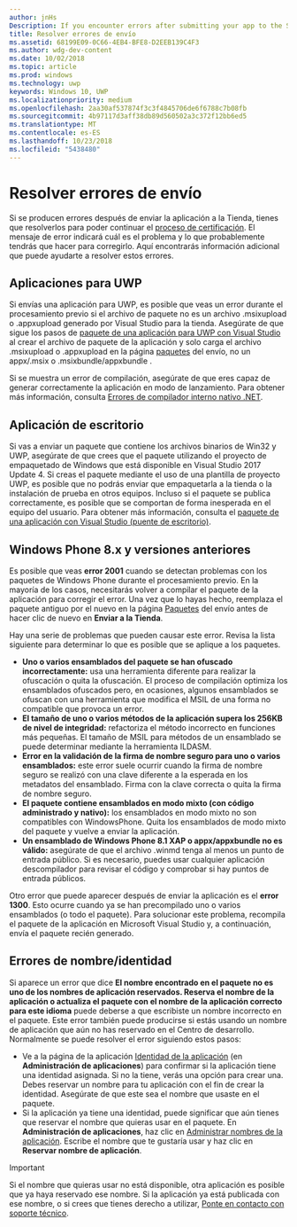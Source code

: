 ```yaml
---
author: jnHs
Description: If you encounter errors after submitting your app to the Store, you must resolve them in order to continue the certification process.
title: Resolver errores de envío
ms.assetid: 68199E09-0C66-4EB4-BFE8-D2EEB139C4F3
ms.author: wdg-dev-content
ms.date: 10/02/2018
ms.topic: article
ms.prod: windows
ms.technology: uwp
keywords: Windows 10, UWP
ms.localizationpriority: medium
ms.openlocfilehash: 2aa30af537874f3c3f4845706de6f6788c7b08fb
ms.sourcegitcommit: 4b97117d3aff38db89d560502a3c372f12bb6ed5
ms.translationtype: MT
ms.contentlocale: es-ES
ms.lasthandoff: 10/23/2018
ms.locfileid: "5438480"
---
```

# <a name="resolve-submission-errors"></a>Resolver errores de envío

Si se producen errores después de enviar la aplicación a la Tienda, tienes que resolverlos para poder continuar el [proceso de certificación](the-app-certification-process.md). El mensaje de error indicará cuál es el problema y lo que probablemente tendrás que hacer para corregirlo. Aquí encontrarás información adicional que puede ayudarte a resolver estos errores.

## <a name="uwp-apps"></a>Aplicaciones para UWP

Si envías una aplicación para UWP, es posible que veas un error durante el procesamiento previo si el archivo de paquete no es un archivo .msixupload o .appxupload generado por Visual Studio para la tienda. Asegúrate de que sigue los pasos de [paquete de una aplicación para UWP con Visual Studio](../packaging/packaging-uwp-apps.md) al crear el archivo de paquete de la aplicación y solo carga el archivo .msixupload o .appxupload en la página [paquetes](upload-app-packages.md) del envío, no un appx/.msix o .msixbundle/appxbundle .

Si se muestra un error de compilación, asegúrate de que eres capaz de generar correctamente la aplicación en modo de lanzamiento. Para obtener más información, consulta [Errores de compilador interno nativo .NET](http://go.microsoft.com/fwlink/p/?LinkID=613098).

## <a name="desktop-application"></a>Aplicación de escritorio

Si vas a enviar un paquete que contiene los archivos binarios de Win32 y UWP, asegúrate de que crees que el paquete utilizando el proyecto de empaquetado de Windows que está disponible en Visual Studio 2017 Update 4. Si creas el paquete mediante el uso de una plantilla de proyecto UWP, es posible que no podrás enviar que empaquetarla a la tienda o la instalación de prueba en otros equipos. Incluso si el paquete se publica correctamente, es posible que se comportan de forma inesperada en el equipo del usuario. Para obtener más información, consulta el [paquete de una aplicación con Visual Studio (puente de escritorio)]( https://docs.microsoft.com/windows/uwp/porting/desktop-to-uwp-packaging-dot-net).

## <a name="windows-phone-8x-and-earlier"></a>Windows Phone 8.x y versiones anteriores

Es posible que veas **error 2001** cuando se detectan problemas con los paquetes de Windows Phone durante el procesamiento previo. En la mayoría de los casos, necesitarás volver a compilar el paquete de la aplicación para corregir el error. Una vez que lo hayas hecho, reemplaza el paquete antiguo por el nuevo en la página [Paquetes](upload-app-packages.md) del envío antes de hacer clic de nuevo en **Enviar a la Tienda**.

Hay una serie de problemas que pueden causar este error. Revisa la lista siguiente para determinar lo que es posible que se aplique a los paquetes.

-   **Uno o varios ensamblados del paquete se han ofuscado incorrectamente:** usa una herramienta diferente para realizar la ofuscación o quita la ofuscación. El proceso de compilación optimiza los ensamblados ofuscados pero, en ocasiones, algunos ensamblados se ofuscan con una herramienta que modifica el MSIL de una forma no compatible que provoca un error.
-   **El tamaño de uno o varios métodos de la aplicación supera los 256KB de nivel de integridad:** refactoriza el método incorrecto en funciones más pequeñas. El tamaño de MSIL para métodos de un ensamblado se puede determinar mediante la herramienta ILDASM.
-   **Error en la validación de la firma de nombre seguro para uno o varios ensamblados:** este error suele ocurrir cuando la firma de nombre seguro se realizó con una clave diferente a la esperada en los metadatos del ensamblado. Firma con la clave correcta o quita la firma de nombre seguro.
-   **El paquete contiene ensamblados en modo mixto (con código administrado y nativo):** los ensamblados en modo mixto no son compatibles con WindowsPhone. Quita los ensamblados de modo mixto del paquete y vuelve a enviar la aplicación.
-   **Un ensamblado de Windows Phone 8.1 XAP o appx/appxbundle no es válido:** asegúrate de que el archivo .winmd tenga al menos un punto de entrada público. Si es necesario, puedes usar cualquier aplicación descompilador para revisar el código y comprobar si hay puntos de entrada públicos.

Otro error que puede aparecer después de enviar la aplicación es el **error 1300**. Esto ocurre cuando ya se han precompilado uno o varios ensamblados (o todo el paquete). Para solucionar este problema, recompila el paquete de la aplicación en Microsoft Visual Studio y, a continuación, envía el paquete recién generado.

## <a name="nameidentity-errors"></a>Errores de nombre/identidad

Si aparece un error que dice **El nombre encontrado en el paquete no es uno de los nombres de aplicación reservados. Reserva el nombre de la aplicación o actualiza el paquete con el nombre de la aplicación correcto para este idioma** puede deberse a que escribiste un nombre incorrecto en el paquete. Este error también puede producirse si estás usando un nombre de aplicación que aún no has reservado en el Centro de desarrollo. Normalmente se puede resolver el error siguiendo estos pasos:

- Ve a la página de la aplicación [Identidad de la aplicación](view-app-identity-details.md) (en **Administración de aplicaciones**) para confirmar si la aplicación tiene una identidad asignada. Si no la tiene, verás una opción para crear una. Debes reservar un nombre para tu aplicación con el fin de crear la identidad. Asegúrate de que este sea el nombre que usaste en el paquete.
- Si la aplicación ya tiene una identidad, puede significar que aún tienes que reservar el nombre que quieras usar en el paquete. En **Administración de aplicaciones**, haz clic en [Administrar nombres de la aplicación](manage-app-names.md). Escribe el nombre que te gustaría usar y haz clic en **Reservar nombre de aplicación**.

> [!IMPORTANT]
>  Si el nombre que quieras usar no está disponible, otra aplicación es posible que ya haya reservado ese nombre. Si la aplicación ya está publicada con ese nombre, o si crees que tienes derecho a utilizar, [Ponte en contacto con soporte técnico](https://go.microsoft.com/fwlink/p/?LinkId=331509).  

 

 





